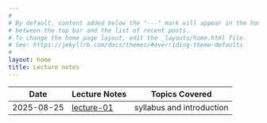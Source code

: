 ```yaml
---
#
# By default, content added below the "---" mark will appear in the home page
# between the top bar and the list of recent posts.
# To change the home page layout, edit the _layouts/home.html file.
# See: https://jekyllrb.com/docs/themes/#overriding-theme-defaults
#
layout: home
title: Lecture notes
---
```



 Date        | Lecture Notes              | Topics Covered
-------------|----------------------------|-------------
 2025-08-25  | [lecture-01](lecture-notes-by-day/lecture-01)      | syllabus and introduction      
 
